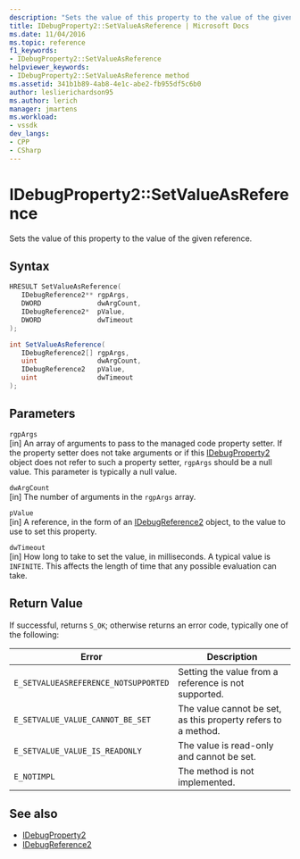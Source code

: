 ```yaml
---
description: "Sets the value of this property to the value of the given reference."
title: IDebugProperty2::SetValueAsReference | Microsoft Docs
ms.date: 11/04/2016
ms.topic: reference
f1_keywords:
- IDebugProperty2::SetValueAsReference
helpviewer_keywords:
- IDebugProperty2::SetValueAsReference method
ms.assetid: 341b1b89-4ab8-4e1c-abe2-fb955df5c6b0
author: leslierichardson95
ms.author: lerich
manager: jmartens
ms.workload:
- vssdk
dev_langs:
- CPP
- CSharp
---
```

# IDebugProperty2::SetValueAsReference
Sets the value of this property to the value of the given reference.

## Syntax

```cpp
HRESULT SetValueAsReference(
   IDebugReference2** rgpArgs,
   DWORD              dwArgCount,
   IDebugReference2*  pValue,
   DWORD              dwTimeout
);
```

```csharp
int SetValueAsReference(
   IDebugReference2[] rgpArgs,
   uint               dwArgCount,
   IDebugReference2   pValue,
   uint               dwTimeout
);
```

## Parameters
`rgpArgs`\
[in] An array of arguments to pass to the managed code property setter. If the property setter does not take arguments or if this [IDebugProperty2](../../../extensibility/debugger/reference/idebugproperty2.md) object does not refer to such a property setter, `rgpArgs` should be a null value. This parameter is typically a null value.

`dwArgCount`\
[in] The number of arguments in the `rgpArgs` array.

`pValue`\
[in] A reference, in the form of an [IDebugReference2](../../../extensibility/debugger/reference/idebugreference2.md) object, to the value to use to set this property.

`dwTimeout`\
[in] How long to take to set the value, in milliseconds. A typical value is `INFINITE`. This affects the length of time that any possible evaluation can take.

## Return Value
 If successful, returns `S_OK`; otherwise returns an error code, typically one of the following:

|Error|Description|
|-----------|-----------------|
|`E_SETVALUEASREFERENCE_NOTSUPPORTED`|Setting the value from a reference is not supported.|
|`E_SETVALUE_VALUE_CANNOT_BE_SET`|The value cannot be set, as this property refers to a method.|
|`E_SETVALUE_VALUE_IS_READONLY`|The value is read-only and cannot be set.|
|`E_NOTIMPL`|The method is not implemented.|

## See also
- [IDebugProperty2](../../../extensibility/debugger/reference/idebugproperty2.md)
- [IDebugReference2](../../../extensibility/debugger/reference/idebugreference2.md)
